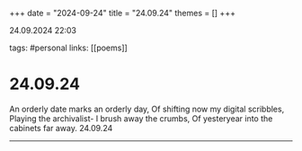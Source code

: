 +++
date = "2024-09-24"
title = "24.09.24"
themes = []
+++

24.09.2024 22:03

tags: #personal
links: [[poems]]

# 24.09.24

An orderly date marks an orderly day,
Of shifting now my digital scribbles,
Playing the archivalist-
I brush away the crumbs,
Of yesteryear into the cabinets far away.
24.09.24

---

